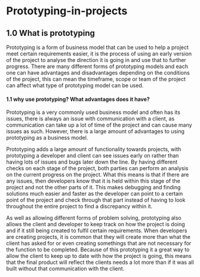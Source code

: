 # Prototyping-in-projects

## 1.0 What is prototyping
Prototyping is a form of business model that can be used to help a project meet certain requirements easier, it is the process of using an early version of the project to analyse the direction it is going in and use that to further progress. There are many different forms of prototyping models and each one can have advantages and disadvantages depending on the conditions of the project, this can mean the timeframe, scope or team of the project can affect what type of prototyping model can be used.

#### 1.1 why use prototyping? What advantages does it have?

Prototyping is a very commonly used business model and often has its issues, there is always an issue with communication with a client, as communication can take up a lot of time of the project and can cause many issues as such. However, there is a large amount of advantages to using prototyping as a business model.

Prototyping adds a large amount of functionality towards projects, with prototyping a developer and client can see issues early on rather than having lots of issues and bugs later down the line. By having different checks on each stage of the project, both parties can perform an analysis on the current progress on the project. What this means is that if there are any issues, then developers know that it is held within this stage of the project and not the other parts of it. This makes debugging and finding solutions much easier and faster as the developer can point to a certain point of the project and check through that part instead of having to look throughout the entire project to find a discrepancy within it.

As well as allowing different forms of problem solving, prototyping also allows the client and developer to keep track on how the project is doing and if it still being created to fulfil certain requirements. When developers are creating projects, it is common that they will create more than what the client has asked for or even creating somethings that are not necessary for the function to be completed. Because of this prototyping it a great way to allow the client to keep up to date with how the project is going, this means that the final product will reflect the clients needs a lot more than if it was all built without that communication with the client.

























